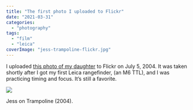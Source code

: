 ```yaml
---
title: "The first photo I uploaded to Flickr"
date: "2021-03-31"
categories:
  - "photography"
tags:
  - "film"
  - "leica"
coverImage: "jess-trampoline-flickr.jpg"
---
```


I uploaded [this photo of my daughter](https://www.flickr.com/photos/jbaty/62147/) to Flickr on July 5, 2004. It was taken shortly after I got my first Leica rangefinder, (an M6 TTL), and I was practicing timing and focus. It’s still a favorite.

![](/img/2021/jess-trampoline-flickr.jpg)

Jess on Trampoline (2004).
